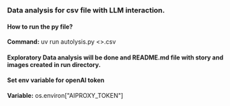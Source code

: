 ### Data analysis for csv file with LLM interaction. 

#### How to run the py file? 
**Command:**  uv run autolysis.py <<filename>>.csv

#### Exploratory Data analysis will be done and README.md file with story and images created in run directory.

#### Set env variable for openAI token 
**Variable:** os.environ["AIPROXY_TOKEN"]
